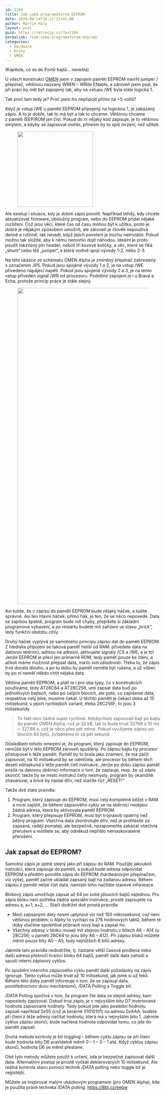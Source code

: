 ```yaml
---
id: 1184
title: Sám sobě programátorem EEPROM
date: 2020-08-14T16:22:23+01:00
author: Martin Maly
layout: post
guid: https://retrocip.cz/?p=1184
permalink: /sam-sobe-programatorem-eeprom/
categories:
  - Hardware
  - Knihy
  - OMEN
---
```

(Kapitola, co se do Portů bajtů&#8230; nevešla)

U všech konstrukcí [OMEN](https://omenmicro.eu/) jsem v zapojení paměti EEPROM navrhl jumper / přepínač, většinou nazvaný WREN – WRite ENable, a zároveň jsem psal, že při práci by měl být zapojený tak, aby na vstupu /WE byla stále logická 1.

Tak proč tam tedy je? Proč jsem ho nepřipojil přímo na +5 voltů?

Když je vstup /WE u paměti EEPROM připojený na logickou 1, je zakázaný zápis. A to je dobře, tak to má být a tak to chceme. Většinou chceme z&nbsp;paměti (EEP)ROM jen číst. Pokud do ní nějaký kód zapisuje, je to většinou omylem, a kdyby se zapisovat mohlo, přineslo by to spíš mrzení, než užitek.

<div class="wp-block-image">
  <figure class="alignright size-large is-resized"><img loading="lazy" src="https://retrocip.cz/wp-content/uploads/sites/6/2020/08/pinheader3.jpg" alt="" class="wp-image-1185" width="244" height="244" srcset="https://retrocip.cz/wp-content/uploads/sites/6/2020/08/pinheader3.jpg 360w, https://retrocip.cz/wp-content/uploads/sites/6/2020/08/pinheader3-150x150.jpg 150w" sizes="(max-width: 244px) 100vw, 244px" /></figure>
</div>

Ale existují i situace, kdy je dobré zápis povolit. Například tehdy, kdy chcete aktualizovat firmware, obslužný program, nebo do EEPROM přidat nějaké rozšíření. Což jsou věci, které čas od času mohou být k&nbsp;užitku, proto je dobré je nějakým způsobem umožnit, ale zároveň je člověk nepoužívá denně a rutinně, tak nevadí, když jejich povolení je trochu netriviální. Pokud možno tak složité, aby k&nbsp;němu nemohlo dojít náhodou. Ideální je proto použít takzvaný pin header, neboli tři kovové kolíčky, a věc, které se říká „shunt“ nebo též „jumper“, a která vodivě spojí vývody 1-2, nebo 2-3.

Na této ukázce ze schématu OMEN Alpha je zmíněný přepínač zakreslený s&nbsp;označením JP5. Pokud jsou spojené vývody 1 a 2, je na vstup /WE přivedeno napájecí napětí. Pokud jsou spojené vývody 2 a 3, je na tento vstup přiveden signál /WR od procesoru. Podobné zapojení je i u Brava a Echa, protože princip práce je stále stejný.<figure class="wp-block-image size-large">

<img loading="lazy" width="972" height="1024" src="https://retrocip.cz/wp-content/uploads/sites/6/2020/08/wren-972x1024.png" alt="" class="wp-image-1186" srcset="https://retrocip.cz/wp-content/uploads/sites/6/2020/08/wren-972x1024.png 972w, https://retrocip.cz/wp-content/uploads/sites/6/2020/08/wren-617x650.png 617w, https://retrocip.cz/wp-content/uploads/sites/6/2020/08/wren-768x809.png 768w, https://retrocip.cz/wp-content/uploads/sites/6/2020/08/wren-1457x1536.png 1457w, https://retrocip.cz/wp-content/uploads/sites/6/2020/08/wren.png 1557w" sizes="(max-width: 972px) 100vw, 972px" /> </figure> 

Asi tušíte, že v&nbsp;zápisu do paměti EEPROM bude nějaký háček, a tušíte správně. Asi ten hlavní háček, přímo hák, je ten, že se něco nepovede. Data se zapíšou špatně, program bude mít chyby, přepíšete si základní programové vybavení, a po restartu budete mít zařízení ve stavu „brick“, tedy funkční obdobu cihly.

Druhý háček vyplývá ze samotného principu zápisu dat do paměti EEPROM. Z&nbsp;hlediska připojení se taková paměť neliší od RAM: přivedete data na datovou sběrnici, adresu na adresní, aktivujete signály /CS a /WE, a je to! Jenže EEPROM je přeci jen primárně ROM, tedy paměť pouze ke čtení, a ačkoli máme možnost přepsat data, má to své záludnosti. Třeba to, že zápis trvá docela dlouho, a po tu dobu by paměť neměla být rušena, a už vůbec by po ní neměl někdo chtít nějaká data.

Většina pamětí EEPROM, a platí to i pro oba typy, co v&nbsp;konstrukcích používáme, tedy AT28C64 a AT28C256, umí zapsat data buď po jednotlivých bajtech, nebo po celých blocích, ale poté, co zapíšeme data, respektive celý blok, musíme čekat. U těchto pamětí je čekací doba až 10 milisekund; u jejich rychlejších variant, třeba 28C256F, to jsou 3 milisekundy.

<blockquote class="wp-block-quote">
  <p>
    To fakt není žádná super rychlost. Kdybychom zapisovali bajt po bajtu do paměti OMEN Alpha, což je 32 kB, tak to bude trvat 32768&nbsp;x 10 ms = 327,68 s, což je něco přes pět minut. Pokud využijeme zápisu po blocích 64 bytů, zvládneme to za pět sekund.
  </p>
</blockquote>

Důsledkem tohoto omezení je, že program, který zapisuje do EEPROM, nemůže být v&nbsp;této EEPROM zároveň spuštěný. Po zápisu bajtu by procesor přistupoval k&nbsp;téže paměti. Paměť by to brala jako znamení, že má začít zapisovat, na 10 milisekund by se odmlčela, ale procesor by během těch deseti milisekund z&nbsp;téže paměti četl instrukce. Jenže po dobu zápisu paměť posílá na datovou sběrnici informace o tom, že zapisuje, resp. že už zápis skončil, takže by se místo instrukcí četly nesmysly, program by okamžitě zhavaroval, a _brick_ by nastal dřív, než stačíte říct „RESET!“

Takže dvě zlatá pravidla:

<ol type="1">
  <li>
    Program, který zapisuje do EEPROM, musí celý kompletně běžet v&nbsp;RAM a musí zajistit, že během zápisového cyklu se na sběrnici neobjeví žádná adresa, která by aktivovala paměť EEPROM.
  </li>
  <li>
    Program, který přepisuje EEPROM, musí být trojnásob opatrný než běžný program. Všechna data zkontrolujte dřív, než je prohlásíte za zapsaná, raději pomaleji, ale bezpečně, nezapomeňte zakázat všechna přerušení a modlete se, aby odněkud nepřišlo nemaskovatelné přerušení.
  </li>
</ol>

## Jak zapsat do EEPROM?

Samotný zápis je úplně stejný jako při zápisu do RAM. Použijte jakoukoli instrukci, která zapisuje do paměti, a pokud bude adresa odpovídat EEPROM a předtím povolíte zápis do EEPROM (hardwarovým přepínačem, viz výše), paměť začne ukládat zapsaný bajt na zadanou adresu. Během zápisu z&nbsp;paměti nelze číst data, namísto toho načítáte stavové informace.

Blokový zápis umožňuje zapsat až 64 po sobě jdoucích bajtů najednou. Pro zápis bloku není potřeba žádná speciální instrukce, prostě zapisujete na adresu a, a+1, a+2, &#8230; Stačí dodržet dvě prostá pravidla:

  * Mezi zapsanými daty nesmí uplynout víc než 150 mikrosekund, což není většinou problém; u Alphy to vychází na 276 hodinových taktů, během té doby stačíme spolehlivě připravit nový bajt a zapsat ho.
  * Všechny adresy v&nbsp;bloku musejí mít stejnou hodnotu v&nbsp;bitech A6 – A14 (u 28C256; u paměti 28C64 to jsou bity A6 – A12). Při zápisu bloků můžete měnit pouze bity A0 – A5, tedy nejnižších 6 bitů adresy.

Jakmile tato pravidla nedodržíte, tj. nastane větší časová prodleva nebo další adresa překročí hranici bloku 64 bajtů, paměť další data zahodí a spustí interní zápisový cyklus.

Po spuštění interního zápisového cyklu paměť další požadavky na zápis ignoruje. Tento cyklus může trvat až 10 milisekund, jak jsme si už řekli. Během této doby paměť informuje o tom, že se zapisují data, prostřednictvím dvou mechanismů, /DATA Polling a Toggle bit.

/DATA Polling spočívá v&nbsp;tom, že program čte data ze stejné adresy, kam naposledy zapisoval. Dokud trvá zápis, je v&nbsp;nejvyšším bitu D7 invertovaná hodnota zapisované hodnoty. Tedy pokud jste jako poslední hodnotu zapsali například 0x55 (což je binárně 01010101) na adresu 0xAAA, budete při čtení z&nbsp;téže adresy načítat hodnotu, která má v&nbsp;nejvyšším bitu 1. Jakmile cyklus zápisu skončí, bude načtená hodnota odpovídat tomu, co jste do paměti zapsali.

Druhá metoda kontroly je bit toggling – během cyklu zápisu se při čtení bude hodnota bitu D6 pravidelně měnit 0 – 1 – 0 – 1 atd. Když cyklus zápisu skončí, hodnota D6 se měnit přestane.

Obě tyto metody můžete použít k&nbsp;určení, zda je bezpečné zapisovat další data. Alternativní postup je prostě vyčkat deklarovaných 10 milisekund. Ale reálná kontrola stavu pomocí technik /DATA polling nebo toggle bit je nejjistější.

Můžete se inspirovat malým ukázkovým programem (pro OMEN Alpha), kde je použita právě technika /DATA polling: <https://8bt.cz/eepw>